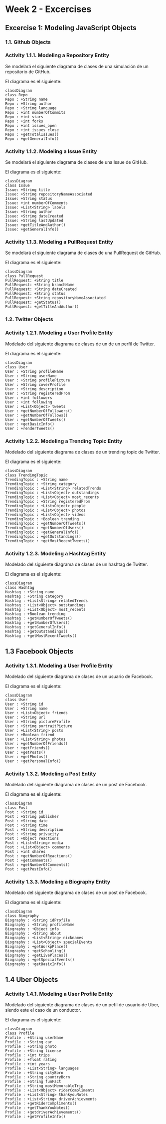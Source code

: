 # Week 2 - Excercises

## Excercise 1: Modeling JavaScript Objects

### 1.1. **Github Objects**

### **Activity 1.1.1.** Modeling a Repository Entity

Se modelará el siguiente diagrama de clases de una simulación de un repositorio de GitHub.

El diagrama es el siguiente:

```mermaid
classDiagram
class Repo
Repo : +String name
Repo : +String author
Repo : +String language
Repo : +int numberOfCommits
Repo : +int stars
Repo : +int forks
Repo : +int issues_open
Repo : +int issues_close
Repo : +getTotalIssues()
Repo : +getGeneralInfo()
```

### **Activity 1.1.2.** Modeling a Issue Entity

Se modelará el siguiente diagrama de clases de una Issue de GitHub.

El diagrama es el siguiente:

```mermaid
classDiagram
class Issue
Issue: +String title
Issue: +String repositoryNameAssociated
Issue: +String status
Issue: +int numberOfComments
Issue: +List<String> labels
Issue: +String author
Issue: +String dateCreated
Issue: +String lastUpdated
Issue: +getTitleAndAuthor()
Issue: +getGeneralInfo()
```

### **Activity 1.1.3.** Modeling a PullRequest Entity

Se modelará el siguiente diagrama de clases de una PullRequest de GitHub.

El diagrama es el siguiente:

```mermaid
classDiagram
class PullRequest
PullRequest: +String title
PullRequest: +String branchName
PullRequest: +String dateCreated
PullRequest: +String status
PullRequest: +String repositoryNameAssociated
PullRequest: +getStatus()
PullRequest: +getTitleAndAuthor()
```

### 1.2. **Twitter Objects**

### **Activity 1.2.1.** Modeling a User Profile Entity

Modelado del siguiente diagrama de clases de un de un perfil de Twitter.

El diagrama es el siguiente:

```mermaid
classDiagram
class User
User : +String profileName
User : +String userName
User : +String profilePicture
User : +String coverProfile
User : +String description
User : +String registeredFrom
User : +int followers
User : +int following
User : +List<Object> tweets
User : +getNumberOfFollowers()
User : +getNumberOfFollows()
User : +getNumberOfTweets()
User : +getBasicInfo()
User : +renderTweets()
```

### **Activity 1.2.2.** Modeling a Trending Topic Entity

Modelado del siguiente diagrama de clases de un trending topic de Twitter.

El diagrama es el siguiente:

```mermaid
classDiagram
class TrendingTopic
TrendingTopic : +String name
TrendingTopic : +String category
TrendingTopic : +List<String> relatedTrends
TrendingTopic : +List<Object> outstandings
TrendingTopic : +List<Object> most_recents
TrendingTopic : +String registeredFrom
TrendingTopic : +List<Object> people
TrendingTopic : +List<Object> photos
TrendingTopic : +List<Object> videos
TrendingTopic : +Boolean trending
TrendingTopic : +getNumberOfTweets()
TrendingTopic : +getNumberOfUsers()
TrendingTopic : +getGeneralInfo()
TrendingTopic : +getOutstandings()
TrendingTopic : +getMostRecentTweets()
```

### **Activity 1.2.3.** Modeling a Hashtag Entity

Modelado del siguiente diagrama de clases de un hashtag de Twitter.

El diagrama es el siguiente:

```mermaid
classDiagram
class Hashtag
Hashtag : +String name
Hashtag : +String category
Hashtag : +List<String> relatedTrends
Hashtag : +List<Object> outstandings
Hashtag : +List<Object> most_recents
Hashtag : +Boolean trending
Hashtag : +getNumberOfTweets()
Hashtag : +getNumberOfUsers()
Hashtag : +getGeneralInfo()
Hashtag : +getOutstandings()
Hashtag : +getMostRecentTweets()
```

## 1.3 **Facebook Objects**

### **Activity 1.3.1.** Modeling a User Profile Entity

Modelado del siguiente diagrama de clases de un usuario de Facebook.

El diagrama es el siguiente:

```mermaid
classDiagram
class User
User : +String id
User : +String name
User : +List<Object> friends
User : +String url
User : +String pictureProfile
User : +String portraitPicture
User : +List<String> posts
User : +Boolean friend
User : +List<String> photos
User : +getNumberOfFriends()
User : +getFriends()
User : +getPosts()
User : +getPhotos()
User : +getPersonalInfo()
```

### **Activity 1.3.2.** Modeling a Post Entity

Modelado del siguiente diagrama de clases de un post de Facebook.

El diagrama es el siguiente:

```mermaid
classDiagram
class Post
Post : +String id
Post : +String publisher
Post : +String date
Post : +String time
Post : +String description
Post : +String privacity
Post : +Object reactions
Post : +List<String> media
Post : +List<Object> comments
Post : +int shares
Post : +getNumberOfReactions()
Post : +getComments()
Post : +getNumberOfComments()
Post : +getPostInfo()
```

### **Activity 1.3.3.** Modeling a Biography Entity

Modelado del siguiente diagrama de clases de un post de Facebook.

El diagrama es el siguiente:

```mermaid
classDiagram
class Biography
Biography : +String idProfile
Biography : +String profileName
Biography : +Object info
Biography : +String about
Biography : +List<String> nicknames
Biography : +List<Object> specialEvents
Biography : +getWorkpPlace()
Biography : +getSchooling()
Biography : +getLivePlaces()
Biography : +getSpecialEvents()
Biography : +getBasicInfo()
```

## 1.4 **Uber Objects**

### **Activity 1.4.1.** Modeling a User Profile Entity

Modelado del siguiente diagrama de clases de un pefil de usuario de Uber, siendo este el caso de un conductor.

El diagrama es el siguiente:

```mermaid
classDiagram
class Profile
Profile : +String userName
Profile : +String car
Profile : +String photo
Profile : +String license
Profile : +int trips
Profile : +float rating
Profile : +int years
Profile : +List<String> languages
Profile : +String cityBorn
Profile : +String countryBorn
Profile : +String funFact
Profile : +String mostMemorableTrip
Profile : +List<Object> riderCompliments
Profile : +List<String> thankyouNotes
Profile : +List<String> driverAchievments
Profile : +getRiderCompliments()
Profile : +getThankYouNotes()
Profile : +getdriverAchievements()
Profile : +getProfileInfo()
```